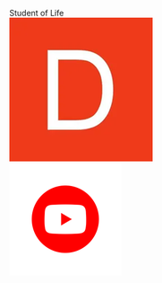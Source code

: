 Student of Life
<br>
[![Dotabuff](dotabuff.png)](https://www.dotabuff.com/players/47357101)
<br>
[![YouTube Channel](yt.png)](https://www.youtube.com/channel/UCF4PesxqAZPBKlcg3OcrWhQ)

